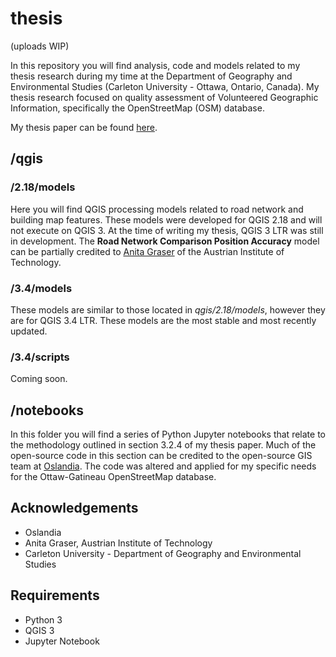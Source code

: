 # thesis 

(uploads WIP)

In this repository you will find analysis, code and models related to my thesis research during my time at the Department of Geography and Environmental Studies (Carleton University - Ottawa, Ontario, Canada). My thesis research focused on quality assessment of Volunteered Geographic Information, specifically the OpenStreetMap (OSM) database.

My thesis paper can be found [here](https://curve.carleton.ca/fb66a114-871d-4cac-bfb1-092a65a28ccc).

## /qgis

### /2.18/models

Here you will find QGIS processing models related to road network and building map features. These models were developed for QGIS 2.18 and will not execute on QGIS 3. At the time of writing my thesis, QGIS 3 LTR was still in development. The **Road Network Comparison Position Accuracy** model can be partially credited to [Anita Graser](https://anitagraser.com/) of the Austrian Institute of Technology.

### /3.4/models

These models are similar to those located in *qgis/2.18/models*, however they are for QGIS 3.4 LTR. These models are the most stable and most recently updated.

### /3.4/scripts

Coming soon.

## /notebooks

In this folder you will find a series of Python Jupyter notebooks that relate to the methodology outlined in section 3.2.4 of my thesis paper. Much of the open-source code in this section can be credited to the open-source GIS team at [Oslandia](https://github.com/Oslandia/osm-data-classification). The code was altered and applied for my specific needs for the Ottaw-Gatineau OpenStreetMap database.

## Acknowledgements
* Oslandia
* Anita Graser, Austrian Institute of Technology
* Carleton University - Department of Geography and Environmental Studies

## Requirements

* Python 3
* QGIS 3
* Jupyter Notebook

